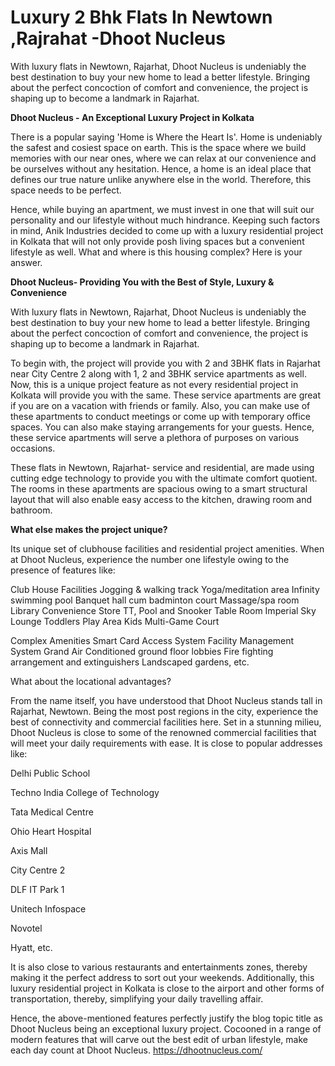# Luxury 2 Bhk Flats In Newtown ,Rajrahat -Dhoot Nucleus 
With luxury flats in Newtown, Rajarhat, Dhoot Nucleus is undeniably the best destination to buy your new home to lead a better lifestyle. Bringing about the perfect concoction of comfort and convenience, the project is shaping up to become a landmark in Rajarhat.

**Dhoot Nucleus - An Exceptional Luxury Project in Kolkata**

There is a popular saying 'Home is Where the Heart Is'. Home is undeniably the safest and cosiest space on earth. This is the space where we build memories with our near ones, where we can relax at our convenience and be ourselves without any hesitation. Hence, a home is an ideal place that defines our true nature unlike anywhere else in the world. Therefore, this space needs to be perfect. 

Hence, while buying an apartment, we must invest in one that will suit our personality and our lifestyle without much hindrance. Keeping such factors in mind, Anik Industries decided to come up with a luxury residential project in Kolkata that will not only provide posh living spaces but a convenient lifestyle as well. What and where is this housing complex? Here is your answer.

**Dhoot Nucleus- Providing You with the Best of Style, Luxury & Convenience**

With luxury flats in Newtown, Rajarhat, Dhoot Nucleus is undeniably the best destination to buy your new home to lead a better lifestyle. Bringing about the perfect concoction of comfort and convenience, the project is shaping up to become a landmark in Rajarhat. 

To begin with, the project will provide you with 2 and 3BHK flats in Rajarhat near City Centre 2 along with 1, 2 and 3BHK service apartments as well. Now, this is a unique project feature as not every residential project in Kolkata will provide you with the same. These service apartments are great if you are on a vacation with friends or family. Also, you can make use of these apartments to conduct meetings or come up with temporary office spaces. You can also make staying arrangements for your guests. Hence, these service apartments will serve a plethora of purposes on various occasions. 

These flats in Newtown, Rajarhat- service and residential, are made using cutting edge technology to provide you with the ultimate comfort quotient. The rooms in these apartments are spacious owing to a smart structural layout that will also enable easy access to the kitchen, drawing room and bathroom. 

**What else makes the project unique?**

Its unique set of clubhouse facilities and residential project amenities. When at Dhoot Nucleus, experience the number one lifestyle owing to the presence of features like:

Club House Facilities
Jogging & walking track
Yoga/meditation area 
Infinity swimming pool
Banquet hall cum badminton court 
Massage/spa room
Library
Convenience Store
TT, Pool and Snooker Table Room 
Imperial Sky Lounge
Toddlers Play Area
Kids Multi-Game Court 

Complex Amenities
Smart Card Access System
Facility Management System
Grand Air Conditioned ground floor lobbies
Fire fighting arrangement and extinguishers
Landscaped gardens, etc.

What about the locational advantages?

From the name itself, you have understood that Dhoot Nucleus stands tall in Rajarhat, Newtown. Being the most post regions in the city, experience the best of connectivity and commercial facilities here. Set in a stunning milieu, Dhoot Nucleus is close to some of the renowned commercial facilities that will meet your daily requirements with ease. It is close to popular addresses like:

Delhi Public School

Techno India College of Technology

Tata Medical Centre

Ohio Heart Hospital

Axis Mall

City Centre 2

DLF IT Park 1

Unitech Infospace 

Novotel

Hyatt, etc.

It is also close to various restaurants and entertainments zones, thereby making it the perfect address to sort out your weekends. Additionally, this luxury residential project in Kolkata is close to the airport and other forms of transportation, thereby, simplifying your daily travelling affair. 

Hence, the above-mentioned features perfectly justify the blog topic title as Dhoot Nucleus being an exceptional luxury project. Cocooned in a range of modern features that will carve out the best edit of urban lifestyle, make each day count at Dhoot Nucleus. https://dhootnucleus.com/
